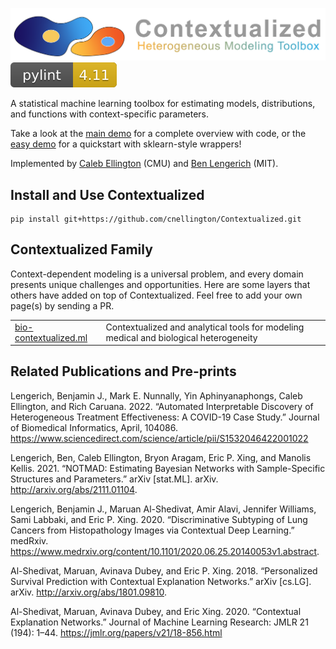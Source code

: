 ![Preview](contextualized_logo.png)
![pylint Score](pylint.svg)

A statistical machine learning toolbox for estimating models, distributions, and functions with context-specific parameters.

Take a look at the [main demo](demos/main_demo.ipynb) for a complete overview with code, or the [easy demo](demos/Easy-demo/easy_demo.ipynb) for a quickstart with sklearn-style wrappers!

Implemented by [Caleb Ellington](https://calebellington.com/) (CMU) and [Ben Lengerich](http://web.mit.edu/~blengeri/www/index.shtml) (MIT).

## Install and Use Contextualized
```
pip install git+https://github.com/cnellington/Contextualized.git
```

## Contextualized Family
Context-dependent modeling is a universal problem, and every domain presents unique challenges and opportunities.
Here are some layers that others have added on top of Contextualized.
Feel free to add your own page(s) by sending a PR.

<table>
<tr>
<td><a href="http://bio-contextualized.ml/">bio-contextualized.ml</a></td>
<td>Contextualized and analytical tools for modeling medical and biological heterogeneity</td>
</tr>
</table>

## Related Publications and Pre-prints
Lengerich, Benjamin J., Mark E. Nunnally, Yin Aphinyanaphongs, Caleb Ellington, and Rich Caruana. 2022. “Automated Interpretable Discovery of Heterogeneous Treatment Effectiveness: A COVID-19 Case Study.” Journal of Biomedical Informatics, April, 104086. https://www.sciencedirect.com/science/article/pii/S1532046422001022

Lengerich, Ben, Caleb Ellington, Bryon Aragam, Eric P. Xing, and Manolis Kellis. 2021. “NOTMAD: Estimating Bayesian Networks with Sample-Specific Structures and Parameters.” arXiv [stat.ML]. arXiv. http://arxiv.org/abs/2111.01104.

Lengerich, Benjamin J., Maruan Al-Shedivat, Amir Alavi, Jennifer Williams, Sami Labbaki, and Eric P. Xing. 2020. “Discriminative Subtyping of Lung Cancers from Histopathology Images via Contextual Deep Learning.” medRxiv. https://www.medrxiv.org/content/10.1101/2020.06.25.20140053v1.abstract.

Al-Shedivat, Maruan, Avinava Dubey, and Eric P. Xing. 2018. “Personalized Survival Prediction with Contextual Explanation Networks.” arXiv [cs.LG]. arXiv. http://arxiv.org/abs/1801.09810.

Al-Shedivat, Maruan, Avinava Dubey, and Eric Xing. 2020. “Contextual Explanation Networks.” Journal of Machine Learning Research: JMLR 21 (194): 1–44.
https://jmlr.org/papers/v21/18-856.html
